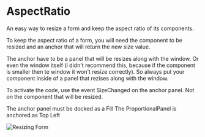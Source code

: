 # AspectRatio
An easy way to resize a form and keep the aspect ratio of its components.

To keep the aspect ratio of a form, you will need the component to be resized and an anchor that will return the new size value.

The anchor have to be a panel that will be resizes along with the window. Or even the window itself (i didn't recommend this, because if the component is smaller then te window it won't resize correctly). So always put your component inside of a panel that rezises along with the window.

To activate the code, use the event SizeChanged on the anchor panel. Not on the component that will be resized.

The anchor panel must be docked as a Fill
The ProportionalPanel is anchored as Top Left

![Resizing Form](https://i.imgur.com/HNdrAZj.gif)
